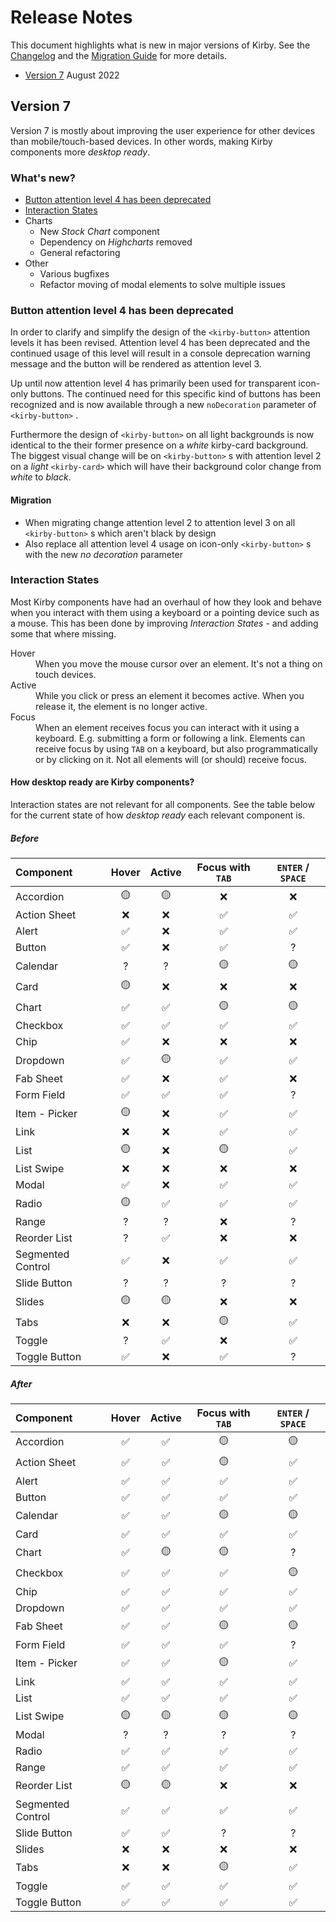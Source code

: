 # Release Notes

This document highlights what is new in major versions of Kirby. See the [Changelog](https://github.com/kirbydesign/designsystem/blob/main/CHANGELOG.md) and the [Migration Guide](https://github.com/kirbydesign/designsystem/blob/main/MIGRATION.md) for more details.

- [Version 7](#version-7) August 2022

## Version 7

Version 7 is mostly about improving the user experience for other devices than mobile/touch-based devices. In other words, making Kirby components more _desktop ready_.

### What's new?

- [Button attention level 4 has been deprecated](#button-attention-level-4-has-been-deprecated)
- [Interaction States](#interaction-states)
- Charts
  - New _Stock Chart_ component
  - Dependency on _Highcharts_ removed
  - General refactoring
- Other
  - Various bugfixes
  - Refactor moving of modal elements to solve multiple issues

### Button attention level 4 has been deprecated

In order to clarify and simplify the design of the `<kirby-button>` attention levels it has been revised. Attention level 4 has been deprecated and the continued usage of this level will result in a console deprecation warning message and the button will be rendered as attention level 3.

Up until now attention level 4 has primarily been used for transparent icon-only buttons. The continued need for this specific kind of buttons has been recognized and is now available through a new `noDecoration` parameter of `<kirby-button>` .

Furthermore the design of `<kirby-button>` on all light backgrounds is now identical to the their former presence on a _white_ kirby-card background. The biggest visual change will be on `<kirby-button>` s with attention level 2 on a _light_ `<kirby-card>` which will have their background color change from _white_ to _black_.

#### Migration

- When migrating change attention level 2 to attention level 3 on all `<kirby-button>` s which aren't black by design
- Also replace all attention level 4 usage on icon-only `<kirby-button>` s with the new _no decoration_ parameter

### Interaction States

Most Kirby components have had an overhaul of how they look and behave when you interact with them using a keyboard or a pointing device such as a mouse. This has been done by improving _Interaction States_ - and adding some that where missing.

<dl>
  <dt>Hover</dt>
  <dd>When you move the mouse cursor over an element. It's not a thing on touch devices.</dd>
  <dt>Active</dt>
  <dd>While you click or press an element it becomes active. When you release it, the element is no longer active.</dd>
  <dt>Focus</dt>
  <dd>When an element receives focus you can interact with it using a keyboard. E.g. submitting a form or following a link. Elements can receive focus by using <code>TAB</code> on a keyboard, but also programmatically or by clicking on it. Not all elements will (or should) receive focus.</dd>
</dl>

#### How desktop ready are Kirby components?

Interaction states are not relevant for all components. See the table below for the current state of how _desktop ready_ each relevant component is.

##### Before

| Component         | Hover | Active | Focus with `TAB` | `ENTER` / `SPACE` |
| :---------------- | :---: | :----: | :--------------: | :---------------: |
| Accordion         |  🟡   |   🟡   |        ❌        |        ❌         |
| Action Sheet      |  ❌   |   ❌   |        ✅        |        ✅         |
| Alert             |  ✅   |   ❌   |        ✅        |        ✅         |
| Button            |  ✅   |   ❌   |        ✅        |         ?         |
| Calendar          |   ?   |   ?    |        🟡        |        🟡         |
| Card              |  🟡   |   ❌   |        ❌        |        ❌         |
| Chart             |  ✅   |   ✅   |        🟡        |        🟡         |
| Checkbox          |  ✅   |   ✅   |        ✅        |        ✅         |
| Chip              |  ✅   |   ❌   |        ❌        |        ❌         |
| Dropdown          |  ✅   |   🟡   |        ✅        |        ✅         |
| Fab Sheet         |  ✅   |   ❌   |        ✅        |        ❌         |
| Form Field        |  ✅   |   ✅   |        ✅        |         ?         |
| Item - Picker     |  🟡   |   ❌   |        ✅        |        ✅         |
| Link              |  ❌   |   ❌   |        ✅        |        ✅         |
| List              |  🟡   |   ❌   |        🟡        |        ✅         |
| List Swipe        |  ❌   |   ❌   |        ❌        |        ❌         |
| Modal             |  ✅   |   ❌   |        ✅        |        ✅         |
| Radio             |  🟡   |   ✅   |        ✅        |        ✅         |
| Range             |   ?   |   ?    |        ❌        |         ?         |
| Reorder List      |   ?   |   ✅   |        ❌        |        ❌         |
| Segmented Control |  ✅   |   ❌   |        ✅        |        ✅         |
| Slide Button      |   ?   |   ?    |        ?         |         ?         |
| Slides            |  🟡   |   🟡   |        ❌        |        ❌         |
| Tabs              |  ❌   |   ❌   |        🟡        |        ✅         |
| Toggle            |   ?   |   ✅   |        ❌        |        ✅         |
| Toggle Button     |  ✅   |   ❌   |        ✅        |         ?         |

##### After

| Component         | Hover | Active | Focus with `TAB` | `ENTER` / `SPACE` |
| :---------------- | :---: | :----: | :--------------: | :---------------: |
| Accordion         |  ✅   |   ✅   |        🟡        |        🟡         |
| Action Sheet      |  ✅   |   ✅   |        🟡        |        ✅         |
| Alert             |  ✅   |   ✅   |        ✅        |        ✅         |
| Button            |  ✅   |   ✅   |        ✅        |        ✅         |
| Calendar          |  ✅   |   ✅   |        🟡        |        🟡         |
| Card              |  ✅   |   ✅   |        ✅        |        ✅         |
| Chart             |  ✅   |   🟡   |        🟡        |         ?         |
| Checkbox          |  ✅   |   ✅   |        ✅        |        🟡         |
| Chip              |  ✅   |   ✅   |        ✅        |        ✅         |
| Dropdown          |  ✅   |   ✅   |        ✅        |        ✅         |
| Fab Sheet         |  ✅   |   ✅   |        🟡        |        🟡         |
| Form Field        |  ✅   |   ✅   |        ✅        |         ?         |
| Item - Picker     |  ✅   |   ✅   |        🟡        |        ✅         |
| Link              |  ✅   |   ✅   |        ✅        |        ✅         |
| List              |  ✅   |   ✅   |        ✅        |        ✅         |
| List Swipe        |  🟡   |   🟡   |        🟡        |        🟡         |
| Modal             |   ?   |   ?    |        ?         |         ?         |
| Radio             |  ✅   |   ✅   |        ✅        |        ✅         |
| Range             |  ✅   |   ✅   |        ✅        |        ✅         |
| Reorder List      |  🟡   |   🟡   |        ❌        |        ❌         |
| Segmented Control |  ✅   |   ✅   |        ✅        |        ✅         |
| Slide Button      |  ✅   |   ✅   |        ?         |         ?         |
| Slides            |  ❌   |   ❌   |        ❌        |        ❌         |
| Tabs              |  ❌   |   ❌   |        🟡        |        ✅         |
| Toggle            |  ✅   |   ✅   |        ✅        |        ✅         |
| Toggle Button     |  ✅   |   ✅   |        ✅        |        ✅         |
